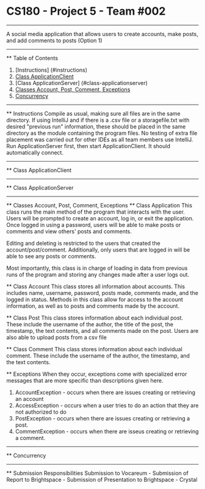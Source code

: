 # CS180 - Project 5 - Team #002
***
A social media application that allows users to create accounts,
make posts, and add comments to posts (Option 1)
***
** Table of Contents
1. [Instructions] (#instructions)
2. [Class ApplicationClient](#class-applicationclient)
3. [Class ApplicationServer] (#class-applicationserver)
4. [Classes Account, Post, Comment, Exceptions](#classes-account-post-comment-exceptions)
5. [Concurrency](#concurrency)
***
** Instructions
Compile as usual, making sure all files are in the same directory.
  If using IntelliJ and if there is a .csv file or a storagefile.txt with desired "previous run" information, 
  these should be placed in the same directory as the module containing the program files.
  No testing of extra file placement was carried out for other IDEs as all team members use IntelliJ.
Run ApplicationServer first, then start ApplicationClient. It should automatically connect. 
***
** Class ApplicationClient
***
** Class ApplicationServer
***
** Classes Account, Post, Comment, Exceptions
** Class Application
This class runs the main method of the program that interacts with the user. 
Users will be prompted to create an account, log in, or exit the application.
Once logged in using a password, users will be able to make posts or comments and view others'
posts and comments.

Editing and deleting is restricted to the users that created the account/post/comment. 
Additionally, only users that are logged in will be able to see any posts or comments.

Most importantly, this class is in charge of loading in data from previous runs of the program
and storing any changes made after a user logs out. 

** Class Account
This class stores all information about accounts. This includes name, username, password,
posts made, comments made, and the logged in status. Methods in this class allow for access
to the account information, as well as to posts and comments made by the account.

** Class Post
This class stores information about each individual post. These include the username of the author, 
the title of the post, the timestamp, the text contents, and all comments made on the post. Users are
also able to upload posts from a csv file

** Class Comment
This class stores information about each individual comment. These include the username of the author,
the timestamp, and the text contents.

** Exceptions
When they occur, exceptions come with specialized error messages that are more specific than
descriptions given here.
1. AccountException - occurs when there are issues creating or retrieving an account
2. AccessException - occurs when a user tries to do an action that they are not authorized to do
3. PostException - occurs when there are issues creating or retrieving a post.
4. CommentException - occurs when there are isseus creating or retrieving a comment. 
***
** Concurrency
***
** Submission Responsibilities
Submission to Vocareum - 
Submission of Report to Brightspace - 
Submission of Presentation to Brightspace - Crystal
